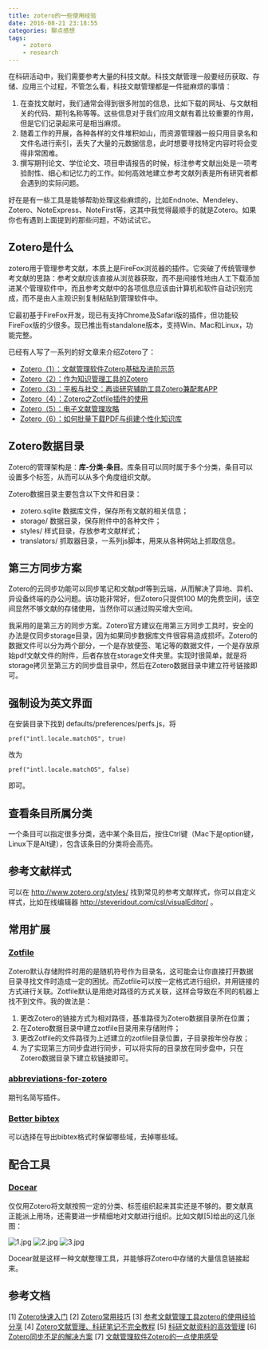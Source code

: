 ```yaml
---
title: zotero的一些使用经验
date: 2016-08-21 23:18:55
categories: 聊点感想
tags:
    - zotero
    - research
---
```


在科研活动中，我们需要参考大量的科技文献。科技文献管理一般要经历获取、存储、应用三个过程，不管怎么看，科技文献管理都是一件挺麻烦的事情：
1. 在查找文献时，我们通常会得到很多附加的信息，比如下载的网址、与文献相关的代码、期刊名称等等。这些信息对于我们应用文献有着比较重要的作用，但是它们记录起来可是相当麻烦。
2. 随着工作的开展，各种各样的文件堆积如山，而资源管理器一般只用目录名和文件名进行索引，丢失了大量的元数据信息，此时想要寻找特定内容时将会变得非常困难。
3. 撰写期刊论文、学位论文、项目申请报告的时候，标注参考文献出处是一项考验耐性、细心和记忆力的工作。如何高效地建立参考文献列表是所有研究者都会遇到的实际问题。

好在是有一些工具是能够帮助处理这些麻烦的，比如Endnote、Mendeley、Zotero、NoteExpress、NoteFirst等，这其中我觉得最顺手的就是Zotero。如果你也有遇到上面提到的那些问题，不妨试试它。

<!-- more -->

## Zotero是什么
zotero用于管理参考文献，本质上是FireFox浏览器的插件。它突破了传统管理参考文献的思路：参考文献应该直接从浏览器获取，而不是间接性地由人工下载添加进某个管理软件中，而且参考文献中的各项信息应该由计算机和软件自动识别完成，而不是由人主观识别复制粘贴到管理软件中。

它最初基于FireFox开发，现已有支持Chrome及Safari版的插件，但功能较FireFox版的少很多。现已推出有standalone版本，支持Win、Mac和Linux，功能完整。

已经有人写了一系列的好文章来介绍Zotero了：
* [Zotero（1）：文献管理软件Zotero基础及进阶示范](http://www.yangzhiping.com/tech/zotero1.html) 
* [Zotero（2）：作为知识管理工具的Zotero ](http://www.yangzhiping.com/tech/zotero2.html) 
* [Zotero（3）：平板与社交：再谈研究辅助工具Zotero兼配套APP](http://www.yangzhiping.com/tech/zotero3.html) 
* [Zotero（4）：Zotero之Zotfile插件的使用](http://www.yangzhiping.com/tech/zotero4.html) 
* [Zotero（5）：电子文献管理攻略](http://www.yangzhiping.com/tech/zotero5.html) 
* [Zotero（6）：如何批量下载PDF与组建个性化知识库](http://www.yangzhiping.com/tech/zotero6.html)

## Zotero数据目录
Zotero的管理架构是：**库-分类-条目**。库条目可以同时属于多个分类，条目可以设置多个标签，从而可以从多个角度组织文献。

Zotero数据目录主要包含以下文件和目录：
* zotero.sqlite 数据库文件，保存所有文献的相关信息；
* storage/ 数据目录，保存附件中的各种文件；
* styles/ 样式目录，存放参考文献样式；
* translators/ 抓取器目录，一系列js脚本，用来从各种网站上抓取信息。

## 第三方同步方案
Zotero的云同步功能可以同步笔记和文献pdf等到云端，从而解决了异地、异机、异设备终端的办公问题。该功能非常好，但Zotero只提供100 M的免费空间，该空间显然不够文献的存储使用，当然你可以通过购买增大空间。

我采用的是第三方的同步方案。Zotero官方建议在用第三方同步工具时，安全的办法是仅同步storage目录，因为如果同步数据库文件很容易造成损坏。Zotero的数据文件可以分为两个部分，一个是存放便签、笔记等的数据文件，一个是存放原始pdf文献文件的附件，后者存放在storage文件夹里。实现时很简单，就是将storage拷贝至第三方的同步盘目录中，然后在Zotero数据目录中建立符号链接即可。

## 强制设为英文界面
在安装目录下找到 defaults/preferences/perfs.js，将

    pref("intl.locale.matchOS", true)

改为

    pref("intl.locale.matchOS", false)

即可。

## 查看条目所属分类
一个条目可以指定很多分类，选中某个条目后，按住Ctrl键（Mac下是option键，Linux下是Alt键），包含该条目的分类将会高亮。

## 参考文献样式
可以在 http://www.zotero.org/styles/ 找到常见的参考文献样式，你可以自定义样式，比如在线编辑器 http://steveridout.com/csl/visualEditor/  。

## 常用扩展
### [Zotfile](http://www.columbia.edu/~jpl2136/zotfile.html) 
Zotero默认存储附件时用的是随机符号作为目录名，这可能会让你直接打开数据目录寻找文件时造成一定的困扰。而Zotfile可以按一定格式进行组织，并用链接的方式进行关联。Zotfile默认是用绝对路径的方式关联，这样会导致在不同的机器上找不到文件。我的做法是：
1. 更改Zotero的链接方式为相对路径，基准路径为Zotero数据目录所在位置；
2. 在Zotero数据目录中建立zotfile目录用来存储附件；
3. 更改Zotfile的文件路径为上述建立的zotfile目录位置，子目录按年份存放；
4. 为了实现第三方同步盘进行同步，可以将实际的目录放在同步盘中，只在Zotero数据目录下建立软链接即可。

### [abbreviations-for-zotero](http://citationstylist.org/abbreviations-for-zotero/) 
期刊名简写插件。

### [Better bibtex](https://zotplus.github.io/better-bibtex/) 
可以选择在导出bibtex格式时保留哪些域，去掉哪些域。

## 配合工具
### [Docear](http://www.docear.org)
仅仅用Zotero将文献按照一定的分类、标签组织起来其实还是不够的。要文献真正能派上用场，还需要进一步精细地对文献进行组织。比如文献[5]给出的这几张图：

![1.jpg][a]
![2.jpg][b]
![3.jpg][c]

Docear就是这样一种文献整理工具，并能够将Zotero中存储的大量信息链接起来。

## 参考文档
[1] [Zotero快速入门](https://www.zotero.org/support/zh/quick_start_guide)
[2] [Zotero常用技巧](https://www.zotero.org/support/zh/tips_and_tricks)
[3] [参考文献管理工具zotero的使用经验分享](http://emuch.net/html/201410/7981977.html)
[4] [Zotero文献管理、科研笔记不完全教程](http://blog.sina.com.cn/s/blog_565e747c01014toj.html)
[5] [科研文献资料的高效管理](http://blog.sina.com.cn/s/blog_6daf1c5b0100z8nn.html)
[6] [Zotero同步不足的解决方案](http://www.douban.com/group/topic/48495741/)
[7] [文献管理软件Zotero的一点使用感受](http://www.cnblogs.com/huashiyiqike/p/3265177.html)


  [a]: http://oc7urqs4c.bkt.clouddn.com/docear-1.jpg
  [b]: http://oc7urqs4c.bkt.clouddn.com/docear-2.jpg
  [c]: http://oc7urqs4c.bkt.clouddn.com/docear-3.jpg


